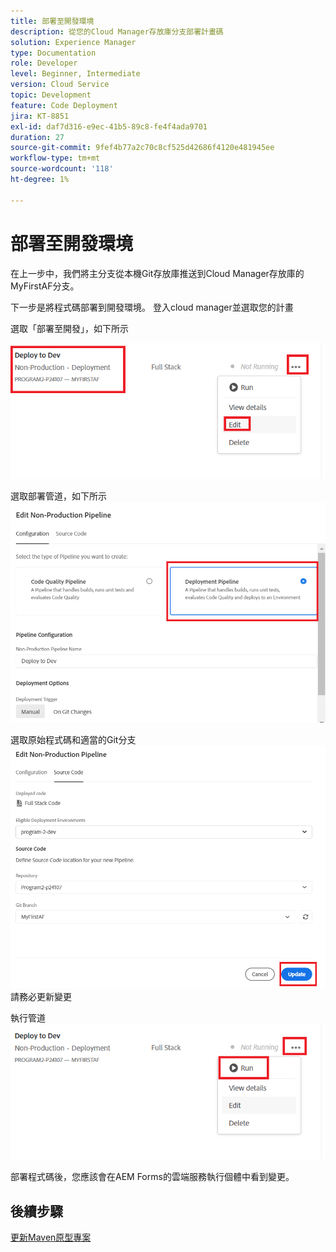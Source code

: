 ```yaml
---
title: 部署至開發環境
description: 從您的Cloud Manager存放庫分支部署計畫碼
solution: Experience Manager
type: Documentation
role: Developer
level: Beginner, Intermediate
version: Cloud Service
topic: Development
feature: Code Deployment
jira: KT-8851
exl-id: daf7d316-e9ec-41b5-89c8-fe4f4ada9701
duration: 27
source-git-commit: 9fef4b77a2c70c8cf525d42686f4120e481945ee
workflow-type: tm+mt
source-wordcount: '118'
ht-degree: 1%

---
```


# 部署至開發環境

在上一步中，我們將主分支從本機Git存放庫推送到Cloud Manager存放庫的MyFirstAF分支。

下一步是將程式碼部署到開發環境。
登入cloud manager並選取您的計畫

選取「部署至開發」，如下所示


![第一步](assets/deploy-first-step1.png)


選取部署管道，如下所示
![第一步](assets/deploy1.png)

選取原始程式碼和適當的Git分支
![第一步](assets/deploy2.png)
請務必更新變更

執行管道
![執行管道](assets/run-pipeline.png)

部署程式碼後，您應該會在AEM Forms的雲端服務執行個體中看到變更。

## 後續步驟

[更新Maven原型專案](./updating-project-archetype.md)
